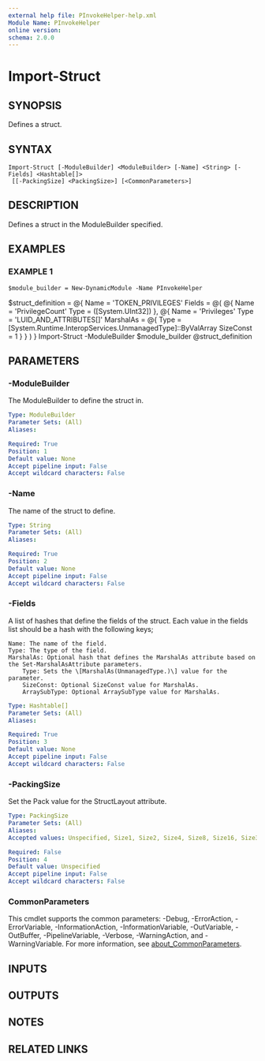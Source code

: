 ```yaml
---
external help file: PInvokeHelper-help.xml
Module Name: PInvokeHelper
online version:
schema: 2.0.0
---
```


# Import-Struct

## SYNOPSIS
Defines a struct.

## SYNTAX

```
Import-Struct [-ModuleBuilder] <ModuleBuilder> [-Name] <String> [-Fields] <Hashtable[]>
 [[-PackingSize] <PackingSize>] [<CommonParameters>]
```

## DESCRIPTION
Defines a struct in the ModuleBuilder specified.

## EXAMPLES

### EXAMPLE 1
```
$module_builder = New-DynamicModule -Name PInvokeHelper
```

$struct_definition = @{
    Name = 'TOKEN_PRIVILEGES'
    Fields = @(
        @{
            Name = 'PrivilegeCount'
            Type = (\[System.UInt32\])
        },
        @{
            Name = 'Privileges'
            Type = 'LUID_AND_ATTRIBUTES\[\]'
            MarshalAs = @{
                Type = \[System.Runtime.InteropServices.UnmanagedType\]::ByValArray
                SizeConst = 1
            }
        }
    )
}
Import-Struct -ModuleBuilder $module_builder @struct_definition

## PARAMETERS

### -ModuleBuilder
The ModuleBuilder to define the struct in.

```yaml
Type: ModuleBuilder
Parameter Sets: (All)
Aliases:

Required: True
Position: 1
Default value: None
Accept pipeline input: False
Accept wildcard characters: False
```

### -Name
The name of the struct to define.

```yaml
Type: String
Parameter Sets: (All)
Aliases:

Required: True
Position: 2
Default value: None
Accept pipeline input: False
Accept wildcard characters: False
```

### -Fields
A list of hashes that define the fields of the struct.
Each value in the fields list should be a hash with the
following keys;

    Name: The name of the field.
    Type: The type of the field.
    MarshalAs: Optional hash that defines the MarshalAs attribute based on the Set-MarshalAsAttribute parameters.
        Type: Sets the \[MarshalAs(UnmanagedType.)\] value for the parameter.
        SizeConst: Optional SizeConst value for MarshalAs.
        ArraySubType: Optional ArraySubType value for MarshalAs.

```yaml
Type: Hashtable[]
Parameter Sets: (All)
Aliases:

Required: True
Position: 3
Default value: None
Accept pipeline input: False
Accept wildcard characters: False
```

### -PackingSize
Set the Pack value for the StructLayout attribute.

```yaml
Type: PackingSize
Parameter Sets: (All)
Aliases:
Accepted values: Unspecified, Size1, Size2, Size4, Size8, Size16, Size32, Size64, Size128

Required: False
Position: 4
Default value: Unspecified
Accept pipeline input: False
Accept wildcard characters: False
```

### CommonParameters
This cmdlet supports the common parameters: -Debug, -ErrorAction, -ErrorVariable, -InformationAction, -InformationVariable, -OutVariable, -OutBuffer, -PipelineVariable, -Verbose, -WarningAction, and -WarningVariable. For more information, see [about_CommonParameters](http://go.microsoft.com/fwlink/?LinkID=113216).

## INPUTS

## OUTPUTS

## NOTES

## RELATED LINKS
